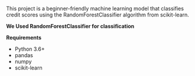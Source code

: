 This project is a beginner-friendly machine learning model that classifies credit scores using the RandomForestClassifier algorithm from scikit-learn.

**We Used RandomForestClassifier for classification**

**Requirements**
- Python 3.6+
- pandas
- numpy
- scikit-learn
